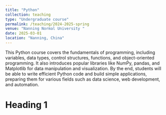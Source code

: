 ```yaml
---
title: "Python"
collection: teaching
type: "Undergraduate course"
permalink: /teaching/2024-2025-spring
venue: "Nanning Normal University "
date: 2025-03-01
location: "Nanning, China"
---
```


This Python course covers the fundamentals of programming, including variables, data types, control structures, functions, and object-oriented programming. It also introduces popular libraries like NumPy, pandas, and Matplotlib for data manipulation and visualization. By the end, students will be able to write efficient Python code and build simple applications, preparing them for various fields such as data science, web development, and automation.

Heading 1
======

